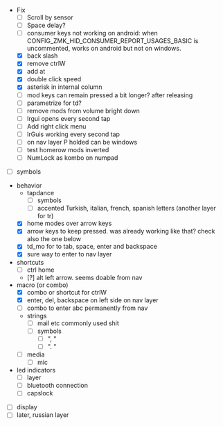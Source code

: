 - Fix
  - [ ] Scroll by sensor
  - [ ] Space delay?
  - [ ] consumer keys not working on android: when CONFIG_ZMK_HID_CONSUMER_REPORT_USAGES_BASIC is uncommented, works on android but not on windows.
  - [x] back slash
  - [x] remove ctrlW
  - [x] add at 
  - [x] double click speed
  - [x] asterisk in internal column
  - [ ] mod keys can remain pressed a bit longer? after releasing
  - [ ] parametrize for td?
  - [ ] remove mods from volume bright down
  - [ ] lrgui opens every second tap
  - [ ] Add right click menu
  - [ ] lrGuis working every second tap
  - [ ] on nav layer P holded can be windows
  - [ ] test homerow mods inverted
  - [ ] NumLock as kombo on numpad
- [ ] symbols
- behavior
  - tapdance
    - [ ] symbols
    - [ ] accented Turkish, italian, french, spanish letters (another layer for tr)
  - [x] home modes over arrow keys
  - [x] arrow keys to keep pressed. was already working like that? check also the one below
  - [x] td_mo for to tab, space, enter and backspace 
  - [x] sure way to enter to nav layer
- shortcuts
  - [ ] ctrl home 
  - [?] alt left arrow. seems doable from nav
- macro (or combo)
  -  [x] combo or shortcut for ctrlW
  -  [x] enter, del, backspace on left side on nav layer
  - [ ] combo to enter abc permanently from nav
  - strings
    - [ ] mail etc commonly used shit
    - [ ] symbols
      - [ ] ", " 
      - [ ] ". " 
  - [ ] media
    - [ ] mic
- led indicators
  - [ ] layer
  - [ ] bluetooth connection
  - [ ] capslock

- [ ] display
- [ ] later, russian layer
